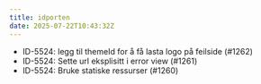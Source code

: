 ```yaml
---
title: idporten
date: 2025-07-22T10:43:32Z
---
```

- ID-5524: legg til themeId for å få lasta logo på feilside (#1262)
- ID-5524: Sette url eksplisitt i error view (#1261)
- ID-5524: Bruke statiske ressurser (#1260)

